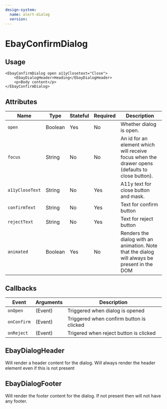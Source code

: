 ```yaml
---
design-system:
  name: alert-dialog
  version:
---
```


# EbayConfirmDialog

## Usage

```react
<EbayConfirmDialog open a11yClosetext="Close">
    <EbayDialogHeader>Heading</EbayDialogHeader>
    <p>Body content</p>
</EbayConfirmDialog>
```

## Attributes

Name | Type | Stateful | Required | Description
--- | --- | --- | --- | ---
`open` | Boolean | Yes | No | Whether dialog is open.
`focus` | String | No | No | An id for an element which will receive focus when the drawer opens (defaults to close button).
`a11yCloseText` | String | No | Yes | A11y text for close button and mask.
`confirmText` | String  | No       | Yes      | Text for confirm button |
`rejectText`  | String  | No       | Yes      | Text for reject button  |
`animated` | Boolean | Yes | No | Renders the dialog with an animation. Note that the dialog will always be present in the DOM

## Callbacks
Event | Arguments | Description
--- |-----------| ---
`onOpen` | (Event)   | Triggered when dialog is opened
`onConfirm` | (Event)   | Triggered when confirm button is clicked
`onReject` | (Event)   | Trigered when reject button is clicked

## EbayDialogHeader
Will render a header content for the dialog. Will always render the header element even if this is not present

## EbayDialogFooter
Will render the footer content for the dialog. If not present then will not have any footer.
